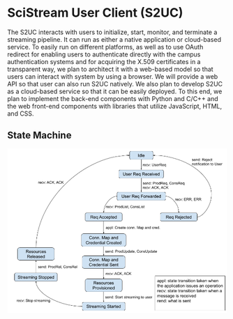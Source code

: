 # SciStream User Client (S2UC)

The S2UC interacts with users to initialize, start, monitor, and terminate a streaming pipeline.
It can run as either a native application or cloud-based service.
To easily run on different platforms, as well as to use OAuth redirect for enabling users to authenticate directly with the campus authentication systems and for acquiring the X.509 certificates in a transparent way, we plan to architect it with a web-based model so that users can interact with system by using a browser.
We will provide a web API so that user can also run S2UC natively.
We also plan to develop S2UC as a cloud-based service so that it can be easily deployed.
To this end, we plan to implement the back-end components with Python and C/C++ and the web front-end components with libraries that utilize JavaScript, HTML, and CSS.

## State Machine

![alt text](figures/s2uc-state-machine.png "S2UC state machine")
